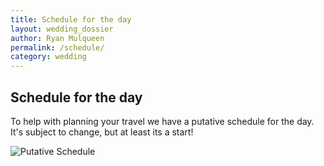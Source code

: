 ```yaml
---
title: Schedule for the day
layout: wedding_dossier
author: Ryan Mulqueen
permalink: /schedule/
category: wedding
---
```


## Schedule for the day

To help with planning your travel we have a putative schedule for the day. It's subject to change, but at least its a start!

<img src="/wedding/wedding_assets/schedule.png" alt="Putative Schedule">

